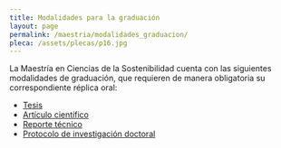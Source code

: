 ```yaml
---
title: Modalidades para la graduación
layout: page
permalink: /maestria/modalidades_graduacion/
pleca: /assets/plecas/p16.jpg
---
```


La Maestría en Ciencias de la Sostenibilidad cuenta con las siguientes
modalidades de graduación, que requieren de manera obligatoria su
correspondiente réplica oral:

 - [Tesis](/maestria/modalidades_graduacion_tesis/)
 - [Artículo científico](/maestria/modalidades_graduacion_articulo/)
 - [Reporte técnico](/maestria/modalidades_graduacion_reporte_tecnico/)
 - [Protocolo de investigación doctoral](/maestria/modalidades_graduacion_protocolo/)
